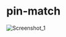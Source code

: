# pin-match
![Screenshot_1](https://user-images.githubusercontent.com/107166036/230057323-36766387-faf8-4d57-8b14-ba89d34e9c13.png)

